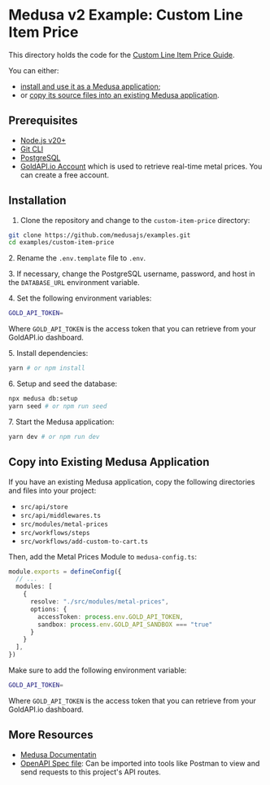 # Medusa v2 Example: Custom Line Item Price

This directory holds the code for the [Custom Line Item Price Guide](https://docs.medusajs.com/resources/examples/guides/custom-item-price).

You can either:

- [install and use it as a Medusa application](#installation);
- or [copy its source files into an existing Medusa application](#copy-into-existing-medusa-application).

## Prerequisites

- [Node.js v20+](https://nodejs.org/en/download)
- [Git CLI](https://git-scm.com/downloads)
- [PostgreSQL](https://www.postgresql.org/download/)
- [GoldAPI.io Account](https://www.goldapi.io) which is used to retrieve real-time metal prices. You can create a free account.

## Installation

1. Clone the repository and change to the `custom-item-price` directory:

```bash
git clone https://github.com/medusajs/examples.git
cd examples/custom-item-price
```

2\. Rename the `.env.template` file to `.env`.

3\. If necessary, change the PostgreSQL username, password, and host in the `DATABASE_URL` environment variable.

4\. Set the following environment variables:

```bash
GOLD_API_TOKEN=
```

Where `GOLD_API_TOKEN` is the access token that you can retrieve from your GoldAPI.io dashboard.

5\. Install dependencies:

```bash
yarn # or npm install
```

6\. Setup and seed the database:

```bash
npx medusa db:setup
yarn seed # or npm run seed
```

7\. Start the Medusa application:

```bash
yarn dev # or npm run dev
```

## Copy into Existing Medusa Application

If you have an existing Medusa application, copy the following directories and files into your project:

- `src/api/store`
- `src/api/middlewares.ts`
- `src/modules/metal-prices`
- `src/workflows/steps`
- `src/workflows/add-custom-to-cart.ts`

Then, add the Metal Prices Module to `medusa-config.ts`:

```ts
module.exports = defineConfig({
  // ...
  modules: [
    {
      resolve: "./src/modules/metal-prices",
      options: {
        accessToken: process.env.GOLD_API_TOKEN,
        sandbox: process.env.GOLD_API_SANDBOX === "true"
      }
    }
  ],
})
```

Make sure to add the following environment variable:

```bash
GOLD_API_TOKEN=
```

Where `GOLD_API_TOKEN` is the access token that you can retrieve from your GoldAPI.io dashboard.

## More Resources

- [Medusa Documentatin](https://docs.medusajs.com)
- [OpenAPI Spec file](https://res.cloudinary.com/dza7lstvk/raw/upload/v1738246728/OpenApi/Custom_Item_Price_gdfnl3.yaml): Can be imported into tools like Postman to view and send requests to this project's API routes.
